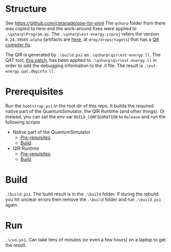 # Structure
See https://github.com/cgranade/qpe-for-pnnl
The `qsharp` folder from there was copied to here and the work-around fixes were applied to `.\qsharp\Program.qs`.
The `.\qsharp\est-energy.csproj` refers the version `0.24.39585-alpha` (artifacts are [here](https://dev.azure.com/ms-quantum-public/Microsoft%20Quantum%20(public)/_build/results?buildId=39585&view=artifacts&pathAsName=false&type=publishedArtifacts), at `drop/drops/nugets`) that has a [Q# compiler fix](https://github.com/microsoft/qsharp-compiler/pull/1373).

The QIR is generated by `.\build.ps1` as `.\qsharp\qir\est-energy.ll`.
The QAT tool, [this patch](https://github.com/qir-alliance/qat/pull/66), has been applied to `.\qsharp\qir\est-energy.ll` in order to add the debugging information to the .ll file. The result is `.\est-energy.qat.dbginfo.ll`.

# Prerequisites
Run the `bootstrap.ps1` in the root dir of this repo. It builds the required native part of the QuantumSimulator, the QIR Runtime (and other things).
Or instead, you can set the env var `BUILD_CONFIGURATION` to `Release` and run the following scripts
* Native part of the QuantumSimulator
  * [Pre-requisites](https://github.com/microsoft/qsharp-runtime/blob/main/src/Simulation/Native/prerequisites.ps1).
  * [Build](https://github.com/microsoft/qsharp-runtime/blob/main/src/Simulation/Native/build-native-simulator.ps1).
* QIR Runtime
  * [Pre-requisites](https://github.com/microsoft/qsharp-runtime/blob/main/src/Qir/Runtime/prerequisites.ps1).
  * [Build](https://github.com/microsoft/qsharp-runtime/blob/main/src/Qir/Runtime/build-qir-runtime.ps1).

# Build 
`.\build.ps1`. 
The build result is in the `.\build` folder. If during the rebuild you hit unclear errors then remove the `.\build` folder and run `.\build.ps1` again.

# Run
`.\run.ps1`.
Can take tens of minutes (or even a few hours) on a laptop to get the result.
